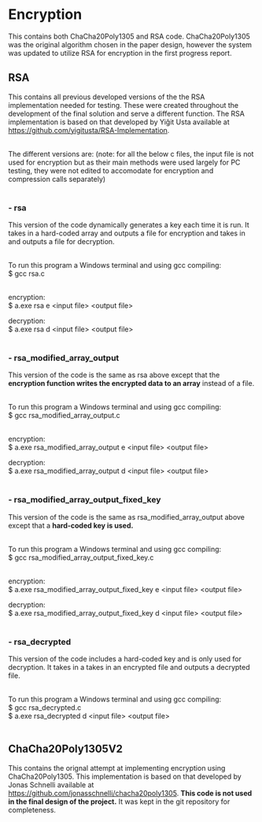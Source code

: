 # Encryption #
This contains both ChaCha20Poly1305 and RSA code. ChaCha20Poly1305 was the original algorithm chosen in the paper design, however the system was updated to utilize RSA for encryption in the first progress report. 

## RSA #
This contains all previous developed versions of the the RSA implementation needed for testing. These were created throughout the development of the final solution and serve a different function. The RSA implementation is based on that developed by Yiğit Usta available at https://github.com/yigitusta/RSA-Implementation. <br /><br />

The different versions are:
(note: for all the below c files, the input file is not used for encryption but as their main methods were used largely for PC testing, they were not edited to accomodate for encryption and compression calls separately) <br /><br /> 
### - rsa #
This version of the code dynamically generates a key each time it is run. It takes in a hard-coded array and outputs a file for encryption and takes in and outputs a file for decryption. <br /><br />

To run this program a Windows terminal and using gcc compiling: <br />
\$ gcc rsa.c <br /><br />

encryption: <br />
\$ a.exe rsa e \<input file\> \<output file\> <br />

decryption: <br />
\$ a.exe rsa d \<input file\> \<output file\> <br /><br />

### - rsa_modified_array_output #
This version of the code is the same as rsa above except that the **encryption function writes the encrypted data to an array** instead of a file. <br /><br />

To run this program a Windows terminal and using gcc compiling: <br />
\$ gcc rsa_modified_array_output.c <br /><br />

encryption: <br />
\$ a.exe rsa_modified_array_output e \<input file\> \<output file\> <br />

decryption: <br />
\$ a.exe rsa_modified_array_output d \<input file\> \<output file\> <br /><br />

### - rsa_modified_array_output_fixed_key #
This version of the code is the same as rsa_modified_array_output above except that a **hard-coded key is used.** <br /><br />

To run this program a Windows terminal and using gcc compiling: <br />
\$ gcc rsa_modified_array_output_fixed_key.c <br /><br />

encryption: <br />
\$ a.exe rsa_modified_array_output_fixed_key e \<input file\> \<output file\>

decryption: <br />
\$ a.exe rsa_modified_array_output_fixed_key d \<input file\> \<output file\> <br /><br />

### - rsa_decrypted #
This version of the code includes a hard-coded key and is only used for decryption. It takes in a takes in an encrypted file and outputs a decrypted file. <br /><br />

To run this program a Windows terminal and using gcc compiling: <br />
\$ gcc rsa_decrypted.c <br />
\$ a.exe rsa_decrypted d \<input file\> \<output file\> <br /><br />


## ChaCha20Poly1305V2
This contains the orignal attempt at implementing encryption using ChaCha20Poly1305. This implementation is based on that developed by Jonas Schnelli available at https://github.com/jonasschnelli/chacha20poly1305. **This code is not used in the final design of the project.** It was kept in the git repository for completeness.

